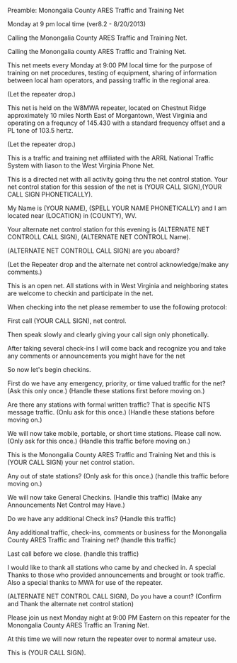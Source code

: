 Preamble: Monongalia County ARES Traffic and Training Net

Monday at 9 pm local time (ver8.2 - 8/20/2013)

Calling the Monongalia County ARES Traffic and Training Net.

Calling the Monongalia county ARES Traffic and Training Net.

This net meets every Monday at 9:00 PM local time for the purpose of training on net procedures, testing of equipment, sharing of information between local ham operators, and passing traffic in the regional area.

(Let the repeater drop.)

This net is held on the W8MWA repeater, located on Chestnut Ridge approximately 10 miles North East of Morgantown, West Virginia and operating on a frequncy of 145.430 with a standard frequency offset and a PL tone of 103.5 hertz.

(Let the repeater drop.)

This is a traffic and training net affiliated with the ARRL National Traffic System with liason to the West Virginia Phone Net.

This is a directed net with all activity going thru the net control station.  Your net control station for this session of the net is (YOUR CALL SIGN),(YOUR CALL SIGN PHONETICALLY).

My Name is (YOUR NAME), (SPELL YOUR NAME PHONETICALLY) and I am located near (LOCATION) in (COUNTY), WV.

Your alternate net control station for this evening is (ALTERNATE NET CONTROLL CALL SIGN), (ALTERNATE NET CONTROLL Name).

(ALTERNATE NET CONTROLL CALL SIGN) are you aboard?

(Let the Repeater drop and the alternate net control acknowledge/make any comments.)

This is an open net.  All stations with in West Virginia and neighboring states are welcome to checkin and participate in the net.

When checking into the net please remember to use the following protocol:

First call (YOUR CALL SIGN), net control.

Then speak slowly and clearly giving your call sign only phonetically.

After taking several check-ins I will come back and recognize you and take any comments or announcements you might have for the net


So now let's begin checkins.

First do we have any emergency, priority, or time valued traffic for the net?
(Ask this only once.)
(Handle these stations first before moving on.)

Are there any stations with formal written traffic?  That is specific NTS message traffic.
(Onlu ask for this once.)
(Handle these stations before moving on.)

We will now take mobile, portable, or short time stations.  Please call now.(Only ask for this once.)
(Handle this traffic before moving on.)

This is the Monongalia County ARES Traffic and Training Net and this is (YOUR CALL SIGN) your net control station.

Any out of state stations?
(Only ask for this once.)
(handle this traffic before moving on.)

We will now take General Checkins.
(Handle this traffic)
(Make any Announcements Net Control may Have.)

Do we have any additional Check ins?
(Handle this traffic)

Any additional traffic, check-ins, comments or business for the Monongalia County ARES Traffic and Training net?
(handle this traffic)

Last call before we close.
(handle this traffic)

I would like to thank all stations who came by and checked in.  A special Thanks to those who provided announcements and brought or took traffic.  Also a special thanks to MWA for use of the repeater.

(ALTERNATE NET CONTROL CALL SIGN), Do you have a count?
(Confirm and Thank the alternate net control station)

Please join us next Monday night at 9:00 PM Eastern on this repeater for the Monongalia County ARES Traffic an Traning Net.

At this time we will now return the repeater over to normal amateur use.

This is (YOUR CALL SIGN).

